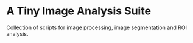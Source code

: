 # A Tiny Image Analysis Suite
Collection of scripts for image processing, image segmentation and ROI analysis.
